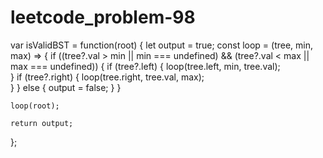 # leetcode_problem-98



var isValidBST = function(root) {
    let output = true;
    const loop = (tree, min, max) => {
        if ((tree?.val > min || min === undefined) && (tree?.val < max || max === undefined)) {
            if (tree?.left) {
                loop(tree.left, min, tree.val);    
            }
            if (tree?.right) {
                loop(tree.right, tree.val, max);    
            }
        } else {
            output = false;
        }
    }
    
    loop(root);
    
    return output;
};
